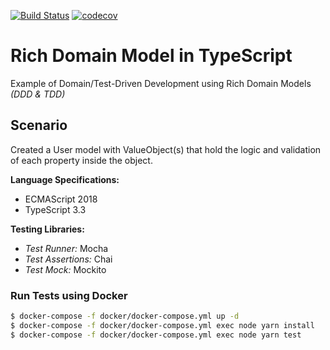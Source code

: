 [![Build Status](https://travis-ci.org/neg0/ddd-rich-domain-model-typescript.svg?branch=master)](https://travis-ci.org/neg0/ddd-rich-domain-model-typescript)    [![codecov](https://codecov.io/gh/neg0/ddd-rich-domain-model-typescript/branch/master/graph/badge.svg)](https://codecov.io/gh/neg0/ddd-rich-domain-model-typescript)
# Rich Domain Model in TypeScript
Example of Domain/Test-Driven Development using Rich Domain Models _(DDD & TDD)_

## Scenario
Created a User model with ValueObject(s) that hold the logic and validation of each property inside the object.

**Language Specifications:**
* ECMAScript 2018
* TypeScript 3.3

**Testing Libraries:**

* _Test Runner:_ Mocha
* _Test Assertions:_ Chai
* _Test Mock:_ Mockito

### Run Tests using Docker
```bash
$ docker-compose -f docker/docker-compose.yml up -d
$ docker-compose -f docker/docker-compose.yml exec node yarn install
$ docker-compose -f docker/docker-compose.yml exec node yarn test
```